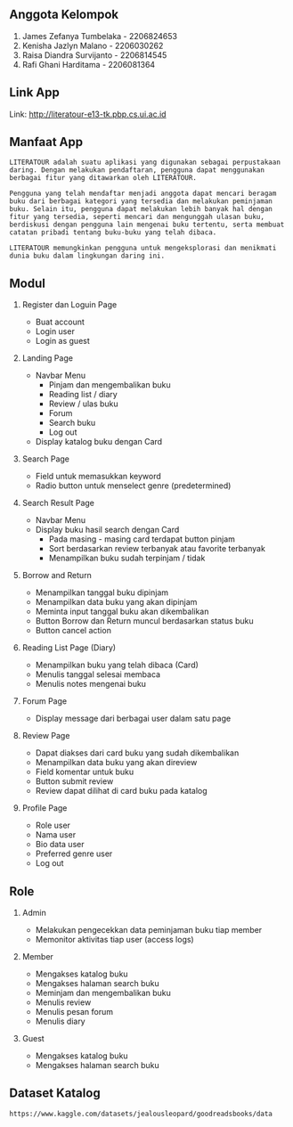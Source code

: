 ## Anggota Kelompok
   1. James Zefanya Tumbelaka    - 2206824653
   2. Kenisha Jazlyn Malano      - 2206030262
   3. Raisa Diandra Survijanto   - 2206814545
   4. Rafi Ghani Harditama       - 2206081364

## Link App
   Link: http://literatour-e13-tk.pbp.cs.ui.ac.id

## Manfaat App
    LITERATOUR adalah suatu aplikasi yang digunakan sebagai perpustakaan daring. Dengan melakukan pendaftaran, pengguna dapat menggunakan berbagai fitur yang ditawarkan oleh LITERATOUR.

    Pengguna yang telah mendaftar menjadi anggota dapat mencari beragam buku dari berbagai kategori yang tersedia dan melakukan peminjaman buku. Selain itu, pengguna dapat melakukan lebih banyak hal dengan fitur yang tersedia, seperti mencari dan mengunggah ulasan buku, berdiskusi dengan pengguna lain mengenai buku tertentu, serta membuat catatan pribadi tentang buku-buku yang telah dibaca. 

    LITERATOUR memungkinkan pengguna untuk mengeksplorasi dan menikmati dunia buku dalam lingkungan daring ini.
## Modul
   1. Register dan Loguin Page
      * Buat account
      * Login user
      * Login as guest

   2. Landing Page
      * Navbar Menu
        - Pinjam dan mengembalikan buku
        - Reading list / diary
        - Review / ulas buku
        - Forum
        - Search buku
        - Log out
      * Display katalog buku dengan Card
   
   3. Search Page
      * Field untuk memasukkan keyword
      * Radio button untuk menselect genre (predetermined)

   4. Search Result Page
      * Navbar Menu
      * Display buku hasil search dengan Card
        - Pada masing - masing card terdapat button pinjam
        - Sort berdasarkan review terbanyak atau favorite terbanyak
        - Menampilkan buku sudah terpinjam / tidak
   
   5. Borrow and Return
      * Menampilkan tanggal buku dipinjam
      * Menampilkan data buku yang akan dipinjam
      * Meminta input tanggal buku akan dikembalikan
      * Button Borrow dan Return muncul berdasarkan status buku
      * Button cancel action
   
   6. Reading List Page (Diary)
      * Menampilkan buku yang telah dibaca (Card)
      * Menulis tanggal selesai membaca
      * Menulis notes mengenai buku
   
   7. Forum Page
      * Display message dari berbagai user dalam satu page
   
   8. Review Page
      * Dapat diakses dari card buku yang sudah dikembalikan
      * Menampilkan data buku yang akan direview
      * Field komentar untuk buku
      * Button submit review
      * Review dapat dilihat di card buku pada katalog
   
   9. Profile Page
      * Role user
      * Nama user
      * Bio data user
      * Preferred genre user
      * Log out


## Role
   1. Admin
      * Melakukan pengecekkan data peminjaman buku tiap member
      * Memonitor aktivitas tiap user (access logs)
   
   2. Member
      * Mengakses katalog buku
      * Mengakses halaman search buku
      * Meminjam dan mengembalikan buku
      * Menulis review
      * Menulis pesan forum
      * Menulis diary
   
   3. Guest
      * Mengakses katalog buku
      * Mengakses halaman search buku

## Dataset Katalog
    https://www.kaggle.com/datasets/jealousleopard/goodreadsbooks/data
